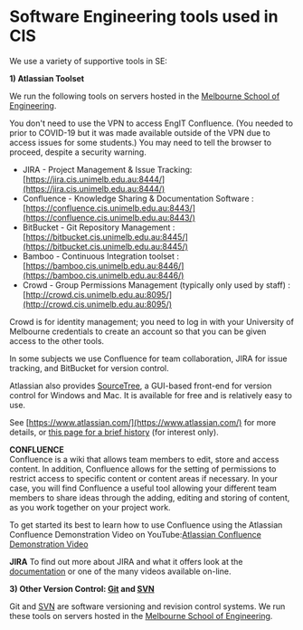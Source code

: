 
# Software Engineering tools used in CIS

We use a variety of supportive tools in SE:

**1) Atlassian Toolset**

We run the following tools on servers hosted in the  [Melbourne School of Engineering](http://www.eng.unimelb.edu.au/).

You don't need to use the VPN to access EngIT Confluence. (You needed to prior to COVID-19 but it was made available outside of the VPN due to access issues for some students.) You may need to tell the browser to proceed, despite a security warning.

-   JIRA - Project Management & Issue Tracking:  [https://jira.cis.unimelb.edu.au:8444/](https://jira.cis.unimelb.edu.au:8444/)
-   Confluence - Knowledge Sharing & Documentation Software :  [https://confluence.cis.unimelb.edu.au:8443/](https://confluence.cis.unimelb.edu.au:8443/)
-   BitBucket - Git Repository Management :  [https://bitbucket.cis.unimelb.edu.au:8445/](https://bitbucket.cis.unimelb.edu.au:8445/)
-   Bamboo - Continuous Integration toolset :  [https://bamboo.cis.unimelb.edu.au:8446/](https://bamboo.cis.unimelb.edu.au:8446/)
-   Crowd - Group Permissions Management (typically only used by staff) :  [http://crowd.cis.unimelb.edu.au:8095/](http://crowd.cis.unimelb.edu.au:8095/)

Crowd is for identity management; you need to log in with your University of Melbourne credentials to create an account so that you can be given access to the other tools.

In some subjects we use Confluence for team collaboration, JIRA for issue tracking, and BitBucket for version control.

Atlassian also provides [SourceTree](https://www.atlassian.com/software/sourcetree), a GUI-based front-end for version control for Windows and Mac. It is available for free and is relatively easy to use.

See [https://www.atlassian.com/](https://www.atlassian.com/)  for more details, or  [this page for a brief history](https://www.atlassian.com/company)  (for interest only).

**CONFLUENCE**  
Confluence is a wiki that allows team members to edit, store and access content. In addition, Confluence allows for the setting of permissions to restrict access to specific content or content areas if necessary. In your case, you will find Confluence a useful tool allowing your different team members to share ideas through the adding, editing and storing of content, as you work together on your project work.

To get started its best to learn how to use Confluence using the Atlassian Confluence Demonstration Video on YouTube:[Atlassian Confluence Demonstration Video](http://youtu.be/uhWCMlcY_Zw)

**JIRA**
To find out more about JIRA and what it offers look at the  [documentation](https://confluence.atlassian.com/jirasoftwareserver071/jira-software-documentation-800706335.html) or one of the many videos available on-line.

**3) Other Version Control:  [Git](http://git.eng.unimelb.edu.au/)  and  [SVN](http://svn.eng.unimelb.edu.au/)**

Git and  [SVN](http://svnbook.red-bean.com/) are software versioning and revision control systems. We run these tools on servers hosted in the [Melbourne School of Engineering](http://www.eng.unimelb.edu.au/).